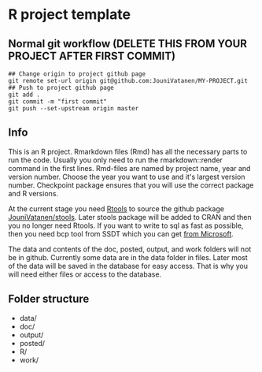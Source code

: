 # R project template

## Normal git workflow (DELETE THIS FROM YOUR PROJECT AFTER FIRST COMMIT)

```
## Change origin to project github page
git remote set-url origin git@github.com:JouniVatanen/MY-PROJECT.git
## Push to project github page
git add .
git commit -m "first commit"
git push --set-upstream origin master
```

## Info
This is an R project. Rmarkdown files (Rmd) has all the necessary parts to run the code. Usually you only need to run the rmarkdown::render command in the first lines. Rmd-files are named by project name, year and version number. Choose the year you want to use and it's largest version number. Checkpoint package ensures that you will use the correct package and R versions. 

At the current stage you need [Rtools](https://cran.r-project.org/bin/windows/Rtools/) to source the github package [JouniVatanen/stools](https://github.com/JouniVatanen/stools). Later stools package will be added to CRAN and then you no longer need Rtools. If you want to write to sql as fast as possible, then you need bcp tool from SSDT which you can get [from Microsoft](https://docs.microsoft.com/en-us/sql/ssdt/download-sql-server-data-tools-ssdt?view=sql-server-ver15#ssdt-for-vs-2017-standalone-installer).

The data and contents of the doc, posted, output, and work folders will not be in github. Currently some data are in the data folder in files. Later most of the data will be saved in the database for easy access. That is why you will need either files or access to the database.

## Folder structure

- data/
- doc/
- output/
- posted/
- R/
- work/

